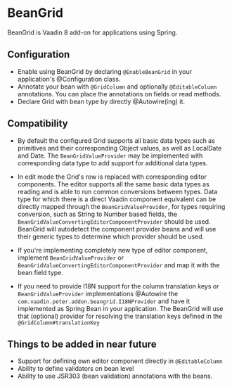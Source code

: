 # BeanGrid

BeanGrid is Vaadin 8 add-on for applications using Spring.

## Configuration

* Enable using BeanGrid by declaring `@EnableBeanGrid` in your application's @Configuration class.
* Annotate your bean with `@GridColumn` and optionally `@EditableColumn` annotations. You can place the annotations on fields or read methods.
* Declare Grid with bean type by directly @Autowire(ing) it.

## Compatibility

* By default the configured Grid supports all basic data types such as primitives and their corresponding Object values, as well as LocalDate and Date. The `BeanGridValueProvider` may be implemented with corresponding data type to add support for additional data types.

* In edit mode the Grid's row is replaced with corresponding editor components. The editor supports all the same basic data types as reading and is able to run common conversions between types. Data type for which there is a direct Vaadin component equivalent can be directly mapped through the `BeanGridValueProvider`, for types requiring conversion, such as String to Number based fields, the `BeanGridValueConvertingEditorComponentProvider` should be used. BeanGrid will autodetect the component provider beans and will use their generic types to determine which provider should be used.

* If you're implementing completely new type of editor component, implement `BeanGridValueProvider` or `BeanGridValueConvertingEditorComponentProvider` and map it with the bean field type.

* If you need to provide I18N support for the column translation keys or `BeanGridValueProvider` implementations @Autowire the `com.vaadin.peter.addon.beangrid.I18NProvider` and have it implemented as Spring Bean in your application. The BeanGrid will use that (optional) provider for resolving the translation keys defined in the `@GridColumn#translationKey`

## Things to be added in near future

* Support for defining own editor component directly in `@EditableColumn`
* Ability to define validators on bean level
* Ability to use JSR303 (bean validation) annotations with the beans.
